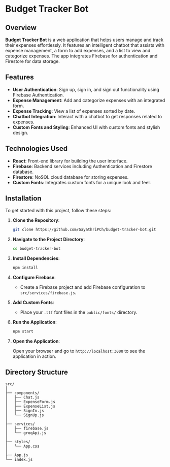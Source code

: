 # Budget Tracker Bot

## Overview

**Budget Tracker Bot** is a web application that helps users manage and track their expenses effortlessly. It features an intelligent chatbot that assists with expense management, a form to add expenses, and a list to view and categorize expenses. The app integrates Firebase for authentication and Firestore for data storage.

## Features

- **User Authentication**: Sign up, sign in, and sign out functionality using Firebase Authentication.
- **Expense Management**: Add and categorize expenses with an integrated form.
- **Expense Tracking**: View a list of expenses sorted by date.
- **Chatbot Integration**: Interact with a chatbot to get responses related to expenses.
- **Custom Fonts and Styling**: Enhanced UI with custom fonts and stylish design.

## Technologies Used

- **React**: Front-end library for building the user interface.
- **Firebase**: Backend services including Authentication and Firestore database.
- **Firestore**: NoSQL cloud database for storing expenses.
- **Custom Fonts**: Integrates custom fonts for a unique look and feel.

## Installation

To get started with this project, follow these steps:

1. **Clone the Repository**:

    ```bash
    git clone https://github.com/GayathriPCh/budget-tracker-bot.git
    ```

2. **Navigate to the Project Directory**:

    ```bash
    cd budget-tracker-bot
    ```

3. **Install Dependencies**:

    ```bash
    npm install
    ```

4. **Configure Firebase**:

    - Create a Firebase project and add Firebase configuration to `src/services/firebase.js`.

5. **Add Custom Fonts**:

    - Place your `.ttf` font files in the `public/fonts/` directory.

6. **Run the Application**:

    ```bash
    npm start
    ```

7. **Open the Application**:

    Open your browser and go to `http://localhost:3000` to see the application in action.

## Directory Structure

```
src/
│
├── components/
│   ├── Chat.js
│   ├── ExpenseForm.js
│   ├── ExpenseList.js
│   ├── SignIn.js
│   └── SignUp.js
│
├── services/
│   ├── firebase.js
│   └── groqApi.js
│
├── styles/
│   └── App.css
│
├── App.js
└── index.js
```

